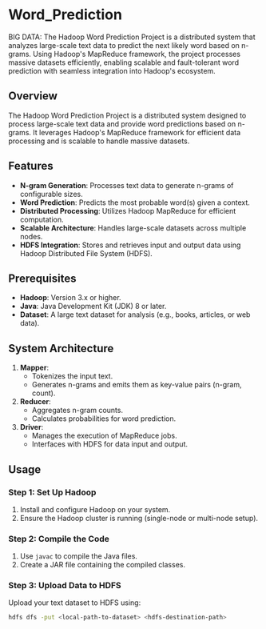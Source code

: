 # Word_Prediction
BIG DATA: The Hadoop Word Prediction Project is a distributed system that analyzes large-scale text data to predict the next likely word based on n-grams. Using Hadoop's MapReduce framework, the project processes massive datasets efficiently, enabling scalable and fault-tolerant word prediction with seamless integration into Hadoop's ecosystem.

## Overview
The Hadoop Word Prediction Project is a distributed system designed to process large-scale text data and provide word predictions based on n-grams. It leverages Hadoop's MapReduce framework for efficient data processing and is scalable to handle massive datasets.

## Features
- **N-gram Generation**: Processes text data to generate n-grams of configurable sizes.
- **Word Prediction**: Predicts the most probable word(s) given a context.
- **Distributed Processing**: Utilizes Hadoop MapReduce for efficient computation.
- **Scalable Architecture**: Handles large-scale datasets across multiple nodes.
- **HDFS Integration**: Stores and retrieves input and output data using Hadoop Distributed File System (HDFS).

## Prerequisites
- **Hadoop**: Version 3.x or higher.
- **Java**: Java Development Kit (JDK) 8 or later.
- **Dataset**: A large text dataset for analysis (e.g., books, articles, or web data).

## System Architecture
1. **Mapper**: 
   - Tokenizes the input text.
   - Generates n-grams and emits them as key-value pairs (n-gram, count).
2. **Reducer**:
   - Aggregates n-gram counts.
   - Calculates probabilities for word prediction.
3. **Driver**:
   - Manages the execution of MapReduce jobs.
   - Interfaces with HDFS for data input and output.

## Usage

### Step 1: Set Up Hadoop
1. Install and configure Hadoop on your system.
2. Ensure the Hadoop cluster is running (single-node or multi-node setup).

### Step 2: Compile the Code
1. Use `javac` to compile the Java files.
2. Create a JAR file containing the compiled classes.

### Step 3: Upload Data to HDFS
Upload your text dataset to HDFS using:
```bash
hdfs dfs -put <local-path-to-dataset> <hdfs-destination-path>
